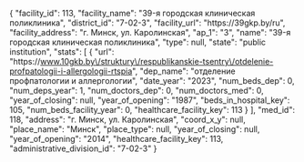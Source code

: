 {
    "facility_id": 113,
    "facility_name": "39-я городская клиническая поликлиника",
    "district_id": "7-02-3",
    "facility_url": "https:\/\/39gkp.by\/ru",
    "facility_address": "г. Минск, ул. Каролинская",
    "ap_1": "3",
    "name": "39-я городская клиническая поликлиника",
    "type": null,
    "state": "public institution",
    "stats": [
        {
            "url": "https:\/\/www.10gkb.by\/struktury\/respublikanskie-tsentry\/otdelenie-profpatologii-i-allergologii-rtspia",
            "dep_name": "отделение профпатологии и аллергологии",
            "date_year": "2023",
            "num_beds_dep": 0,
            "num_deps_year": 1,
            "num_doctors_dep": 0,
            "num_doctors_med": 0,
            "year_of_closing": null,
            "year_of_opening": "1987",
            "beds_in_hospital_key": 105,
            "num_beds_facility_year": 0,
            "healthcare_facility_key": 113
        }
    ],
    "med_id": 118,
    "address": "г. Минск, ул. Каролинская",
    "coord_x_y": null,
    "place_name": "Минск",
    "place_type": null,
    "year_of_closing": null,
    "year_of_opening": "2014",
    "healthcare_facility_key": 113,
    "administrative_division_id": "7-02-3"
}